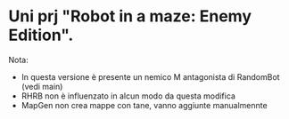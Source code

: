# Uni prj "Robot in a maze: Enemy Edition".
Nota:
* In questa versione è presente un nemico M antagonista di RandomBot (vedi main)
* RHRB non è influenzato in alcun modo da questa modifica
* MapGen non crea mappe con tane, vanno aggiunte manualmennte
